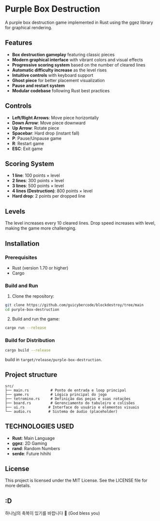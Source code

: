 # Purple Box Destruction

A purple box destruction game implemented in Rust using the ggez library for graphical rendering.

## Features

- **Box destruction gameplay** featuring classic pieces
- **Modern graphical interface** with vibrant colors and visual effects  
- **Progressive scoring system** based on the number of cleared lines  
- **Automatic difficulty increase** as the level rises  
- **Intuitive controls** with keyboard support  
- **Ghost piece** for better placement visualization  
- **Pause and restart system**  
- **Modular codebase** following Rust best practices  

## Controls

- **Left/Right Arrows**: Move piece horizontally  
- **Down Arrow**: Move piece downward  
- **Up Arrow**: Rotate piece  
- **Spacebar**: Hard drop (instant fall)  
- **P**: Pause/Unpause game  
- **R**: Restart game  
- **ESC**: Exit game  

## Scoring System

- **1 line**: 100 points × level  
- **2 lines**: 300 points × level  
- **3 lines**: 500 points × level  
- **4 lines (Destruction)**: 800 points × level  
- **Hard drop**: 2 points per dropped line  

## Levels

The level increases every 10 cleared lines. Drop speed increases with level, making the game more challenging.

## Installation

### Prerequisites

- Rust (version 1.70 or higher)  
- Cargo  


### Build and Run

1. Clone the repository:
```bash
git clone https://github.com/guicybercode/blockdestroy/tree/main
cd purple-box-destruction
```

2. Build and run the game:
```bash
cargo run --release
```

### Build for Distribution

```bash
cargo build --release
```

build in `target/release/purple-box-destruction`.

## Project structure

```
src/
├── main.rs          # Ponto de entrada e loop principal
├── game.rs          # Lógica principal do jogo
├── tetromino.rs     # Definição das peças e suas rotações
├── board.rs         # Gerenciamento do tabuleiro e colisões
├── ui.rs           # Interface do usuário e elementos visuais
└── audio.rs        # Sistema de áudio (placeholder)
```

## TECHNOLOGIES USED

- **Rust**: Main Language
- **ggez**: 2D Gaming
- **rand**: Random Numbers
- **serde**: Future hihihi

## License

This project is licensed under the MIT License. See the LICENSE file for more details.

## :D

하나님의 축복이 있기를 바랍니다 🙏 (God bless you)

